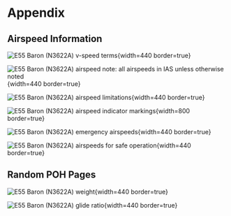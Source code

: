 # Appendix

## Airspeed Information

![E55 Baron (N3622A) v-speed terms](/img/c55-baron-poh/c55-baron-poh-page-1-15-vspeed-terms.png){width=440 border=true}

![E55 Baron (N3622A) airspeed note: all airspeeds in IAS unless otherwise noted](/img/c55-baron-poh/c55-baron-poh-page-1-5-airspeed-note.png){width=440 border=true}

![E55 Baron (N3622A) airspeed limitations](/img/c55-baron-poh/c55-baron-poh-page-2-3-airspeed-limitations.png){width=440 border=true}

![E55 Baron (N3622A) airspeed indicator markings](/img/c55-baron-poh/c55-baron-poh-page-2-4-airspeed-indicator-markings.png){width=800 border=true}

![E55 Baron (N3622A) emergency airspeeds](/img/c55-baron-poh/c55-baron-poh-page-3-3-emergency-airspeeds.png){width=440 border=true}

![E55 Baron (N3622A) airspeeds for safe operation](/img/c55-baron-poh/c55-baron-poh-page-4-3-airspeeds-for-safe-operation.png){width=440 border=true}

## Random POH Pages

![E55 Baron (N3622A) weight](/img/c55-baron-poh/c55-baron-poh-page-1-13-weight-n3622a.png){width=440 border=true}

![E55 Baron (N3622A) glide ratio](/img/c55-baron-poh/c55-baron-poh-page-3-8-glide-ratio.png){width=440 border=true}
